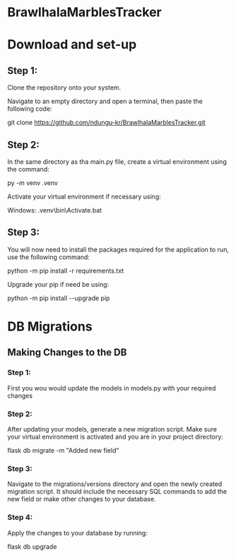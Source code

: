# BrawlhalaMarblesTracker

# Download and set-up

## Step 1:

Clone the repository onto your system. 

Navigate to an empty directory and open a terminal, then paste the following code:

git clone https://github.com/ndungu-kr/BrawlhalaMarblesTracker.git

## Step 2:

In the same directory as tha main.py file, create a virtual environment using the command:

py -m venv .venv

Activate your virtual environment if necessary using:

Windows:
.venv\bin\Activate.bat

## Step 3:

You will now need to install the packages required for the application to run, use the following command:

python -m pip install -r requirements.txt

Upgrade your pip if need be using:

python -m pip install --upgrade pip

# DB Migrations

## Making Changes to the DB

### Step 1:

First you wou would update the models in models.py with your required changes

### Step 2:

After updating your models, generate a new migration script. Make sure your virtual environment is activated and you are in your project directory:

flask db migrate -m "Added new field"

### Step 3:

Navigate to the migrations/versions directory and open the newly created migration script. It should include the necessary SQL commands to add the new field or make other changes to your database.

### Step 4:

Apply the changes to your database by running:

flask db upgrade


